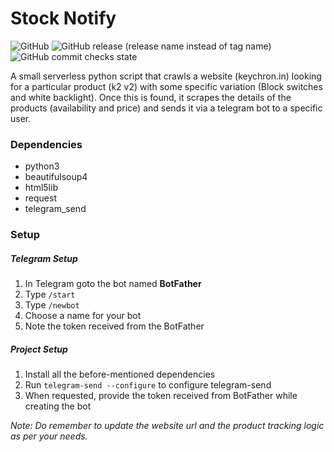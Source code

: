 # Stock Notify

![GitHub](https://img.shields.io/github/license/shayannasir/stock-notify) 
![GitHub release (release name instead of tag name)](https://img.shields.io/github/v/release/shayannasir/stock-notify?include_prereleases&sort=date)
![GitHub commit checks state](https://img.shields.io/github/checks-status/shayannasir/stock-notify/9fa5398fd5088f70c06022adada72824bff3a9f3?color=orange&logo=python)

A small serverless python script that crawls a website (keychron.in) looking for a particular product (k2 v2) with some specific variation (Block switches and white backlight). Once this is found, it scrapes the details of the products (availability and price) and sends it via a telegram bot to a specific user.


### Dependencies

- python3
- beautifulsoup4
- html5lib
- request
- telegram_send


### Setup

##### Telegram Setup

1. In Telegram goto the bot named **BotFather**
2. Type `/start`
3. Type `/newbot`
4. Choose a name for your bot
5. Note the token received from the BotFather

##### Project Setup

1. Install all the before-mentioned dependencies
2. Run `telegram-send --configure` to configure telegram-send
3. When requested, provide the token received from BotFather while creating the bot


_Note: Do remember to update the website url and the product tracking logic as per your needs._
